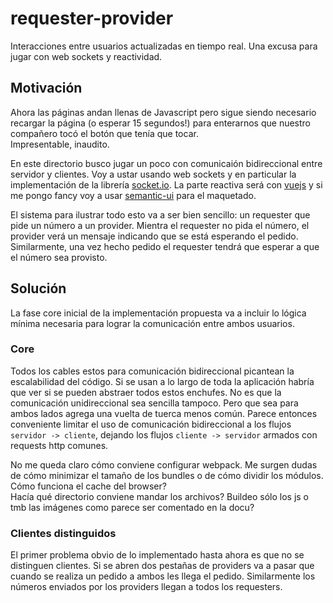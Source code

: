 # requester-provider

Interacciones entre usuarios actualizadas en tiempo real.
Una excusa para jugar con web sockets y reactividad.

## Motivación

Ahora las páginas andan llenas de Javascript pero sigue siendo necesario
recargar la página (o esperar 15 segundos!) para enterarnos que nuestro
compañero tocó el botón que tenía que tocar.  
Impresentable, inaudito.

En este directorio busco jugar un poco con comunicaión bidireccional entre
servidor y clientes.
Voy a ustar usando web sockets y en particular la implementación de la librería
[socket.io](https://socket.io/).
La parte reactiva será con [vuejs](https://vuejs.org/) y si me pongo fancy voy a
usar [semantic-ui](https://semantic-ui.com/) para el maquetado.

El sistema para ilustrar todo esto va a ser bien sencillo: un requester que pide
un número a un provider.
Mientra el requester no pida el número, el provider verá un mensaje indicando
que se está esperando el pedido.
Similarmente, una vez hecho pedido el requester tendrá que esperar a que el
número sea provisto.

## Solución

La fase core inicial de la implementación propuesta va a incluir lo lógica
mínima necesaria para lograr la comunicación entre ambos usuarios.

### Core

Todos los cables estos para comunicación bidireccional picantean la
escalabilidad del código.
Si se usan a lo largo de toda la aplicación habría que ver si se pueden abstraer
todos estos enchufes.
No es que la comunicación unidireccional sea sencilla tampoco.
Pero que sea para ambos lados agrega una vuelta de tuerca menos común.
Parece entonces conveniente limitar el uso de comunicación bidireccional a los
flujos `servidor -> cliente`, dejando los flujos `cliente -> servidor` armados
con requests http comunes.

No me queda claro cómo conviene configurar webpack.
Me surgen dudas de cómo minimizar el tamaño de los bundles o de cómo dividir
los módulos.
Cómo funciona el cache del browser?  
Hacía qué directorio conviene mandar los archivos?
Buildeo sólo los js o tmb las imágenes como parece ser comentado en la docu?

### Clientes distinguidos

El primer problema obvio de lo implementado hasta ahora es que no se distinguen
clientes. Si se abren dos pestañas de providers va a pasar que cuando se realiza
un pedido a ambos les llega el pedido. Similarmente los números enviados por los
providers llegan a todos los requesters.
